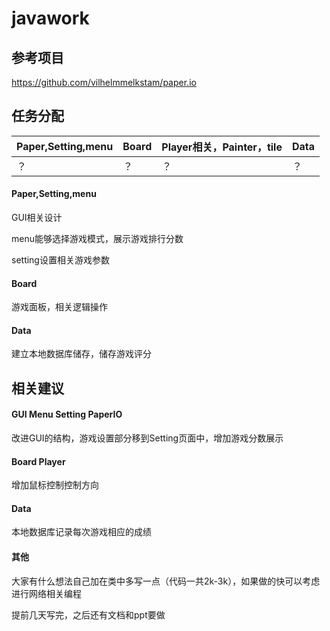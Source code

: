 # javawork
## 参考项目

https://github.com/vilhelmmelkstam/paper.io

## 任务分配

Paper,Setting,menu|Board|Player相关，Painter，tile|Data
---|---|---|---
 ？ | ？ | ？ | ？ 

#### Paper,Setting,menu

GUI相关设计

menu能够选择游戏模式，展示游戏排行分数

setting设置相关游戏参数

#### Board

游戏面板，相关逻辑操作

#### Data

建立本地数据库储存，储存游戏评分

## 相关建议

#### GUI Menu Setting PaperIO

改进GUI的结构，游戏设置部分移到Setting页面中，增加游戏分数展示

#### Board Player

增加鼠标控制控制方向

#### Data

本地数据库记录每次游戏相应的成绩

#### 其他

大家有什么想法自己加在类中多写一点（代码一共2k-3k），如果做的快可以考虑进行网络相关编程

提前几天写完，之后还有文档和ppt要做
